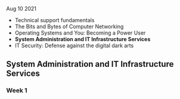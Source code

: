 Aug 10 2021

> 
- Technical support fundamentals
- The Bits and Bytes of Computer Networking
- Operating Systems and You: Becoming a Power User
- **System Administration and IT Infrastructure Services**
- IT Security: Defense against the digital dark arts


## System Administration and IT Infrastructure Services

### Week 1
